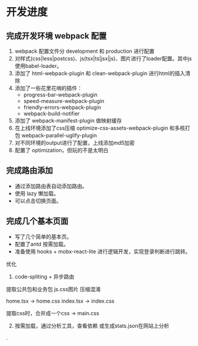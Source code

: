 # 开发进度

## 完成开发环境 webpack 配置

1. webpack 配置文件分 development 和 production 进行配置
2. 对样式(css|less|postcss)、js(tsx|ts|jsx|js)、图片进行了loader配置。其中js使用babel-loader。
3. 添加了 html-webpack-plugin 和 clean-webpack-plugin 进行html的插入清除
4. 添加了一些花里花哨的插件：
    + progress-bar-webpack-plugin
    + speed-measure-webpack-plugin
    + friendly-errors-webpack-plugin
    + webpack-build-notifier
5. 添加了 webpack-manifest-plugin 做映射缓存
6. 在上线环境添加了css压缩 optimize-css-assets-webpack-plugin 和多核打包  webpack-parallel-uglify-plugin
7. 对不同环境的output进行了配置，上线添加md5加密
8. 配置了 optimization，但玩的不是太明白


## 完成路由添加

+ 通过添加路由表自动添加路由。
+ 使用 lazy 懒加载。
+ 可以点击切换页面。

## 完成几个基本页面

+ 写了几个简单的基本页。
+ 配置了antd 按需加载。
+ 准备使用 hooks + mobx-react-lite 进行逻辑开发，实现登录判断进行跳转。


优化

1. code-spliting + 异步路由

提取公共包和业务包
js.css图片
压缩混淆

home.tsx -> home.css
index.tsx -> index.css

提取css时，合并成一个css -> main.css

2. 按需加载，通过分析工具，查看依赖
或生成stats.json在网站上分析

.